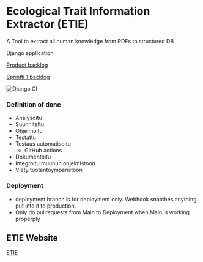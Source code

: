 # Ecological Trait Information Extractor (ETIE)
A Tool to extract all human knowledge from PDFs to structured DB

Django application 

[Product backlog](https://github.com/orgs/IELuomus/projects/1)

[Sprintti 1 backlog](https://github.com/orgs/IELuomus/projects/2)


![Django CI](https://github.com/IELuomus/extractiontool/workflows/Django%20CI/badge.svg)

### Definition of done

- Analysoitu
- Suunniteltu
- Ohjelmoitu
- Testattu
- Testaus automatisoitu
  - GitHub actions
- Dokumentoitu
- Integroitu muuhun ohjelmistoon
- Viety tuotantoympäristöön

### Deployment
 - deployment branch is for deployment only. Webhook snatches anything put into it to production.
 - Only do pullrequests from Main to Deployment when Main is working properply

<!-- ... -->
## ETIE Website
<a href=https://django-psql-new-ie-luomus.rahtiapp.fi >ETIE</a>
